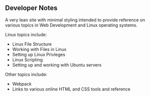 ## Developer Notes

A very lean site with minimal styling intended to provide reference on various topics in Web Development and Linux operating systems.

Linux topics include:
* Linux File Structure
* Working with Files in Linux
* Setting up Linux Privleges
* Linux Scripting
* Setting up and working with Ubuntu servers

Other topics include:
* Webpack
* Links to various online HTML and CSS tools and reference
